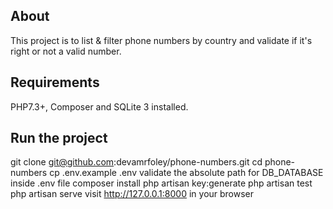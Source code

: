 ## About
This project is to list & filter phone numbers by country and validate if it's right or not a valid number.

## Requirements
PHP7.3+, Composer and SQLite 3 installed.

## Run the project

git clone git@github.com:devamrfoley/phone-numbers.git
cd phone-numbers
cp .env.example .env
validate the absolute path for DB_DATABASE inside .env file
composer install
php artisan key:generate
php artisan test
php artisan serve
visit http://127.0.0.1:8000 in your browser